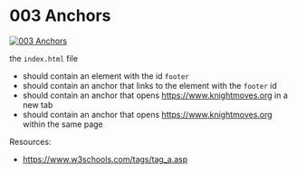 # 003 Anchors

[![003 Anchors](https://img.youtube.com/vi/pT9ov_Ykhqg/0.jpg)](https://www.youtube.com/watch?v=pT9ov_Ykhqg)

the `index.html` file
- should contain an element with the id `footer`
- should contain an anchor that links to the element with the `footer` id
- should contain an anchor that opens https://www.knightmoves.org in a new tab
- should contain an anchor that opens https://www.knightmoves.org within the same page

Resources:
- https://www.w3schools.com/tags/tag_a.asp
